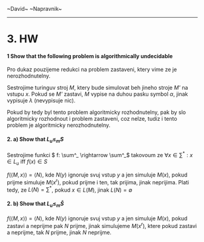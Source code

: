 ~David~ ~Napravnik~

---

# 3. HW

#### 1 Show that the following problem is algorithmically undecidable

Pro dukaz pouzijeme redukci na problem zastaveni, ktery vime ze je nerozhodnutelny.

Sestrojime turinguv stroj _M_, ktery bude simulovat beh jineho stroje _M'_ na vstupu _x_.
Pokud se _M'_ zastavi, _M_ vypise na duhou pasku symbol $\alpha$, jinak vypisuje $\lambda$ (nevypisuje nic).

Pokud by tedy byl tento problem algoritmicky rozhodnutelny, pak by slo algoritmicky rozhodnout i problem zastaveni, coz nelze, tudiz i tento problem je algoritmicky nerozhodnutelny.

#### 2. a) Show that $L_u \leq_m S$

Sestrojime funkci $ f: \sum^_ \rightarrow \sum^_$ takovoum ze $\forall x \in \sum^*: x \in L_u \text{ iff } f(x) \in S$

$f(\langle M,x\rangle ) = \langle N\rangle$, kde $N(y)$ ignoruje svuj vstup $y$ a jen simuluje $M(x)$, pokud prijme simuluje $M(x^r)$, pokud prijme i ten, tak prijima, jinak neprijima.
Plati tedy, ze $L(N) = \sum^*$, pokud $x\in L(M)$, jinak $L(N) = \emptyset$

#### 2. b) Show that $L_u \leq_m \bar{S}$

$f(\langle M,x\rangle ) = \langle N\rangle$, kde $N(y)$ ignoruje svuj vstup $y$ a jen simuluje $M(x)$, pokud zastavi a neprijme pak $N$ prijme, jinak simulujeme $M(x^r)$, ktere pokud zastavi a neprijme, tak $N$ prijme, jinak $N$ neprijme.

